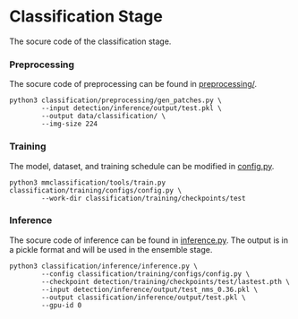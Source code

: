 # Classification Stage

The socure code of the classification stage.

### Preprocessing

The socure code of preprocessing can be found in [preprocessing/](preprocessing/).
```
python3 classification/preprocessing/gen_patches.py \
        --input detection/inference/output/test.pkl \
        --output data/classification/ \
        --img-size 224
```

### Training

The model, dataset, and training schedule can be modified in [config.py](training/configs/config.py).
```
python3 mmclassification/tools/train.py  classification/training/configs/config.py \
        --work-dir classification/training/checkpoints/test
```

### Inference

The socure code of inference can be found in [inference.py](inference/inference.py). The output is in a pickle format and will be used in the ensemble stage.
```
python3 classification/inference/inference.py \
        --config classification/training/configs/config.py \
        --checkpoint detection/training/checkpoints/test/lastest.pth \
        --input detection/inference/output/test_nms_0.36.pkl \
        --output classification/inference/output/test.pkl \
        --gpu-id 0
```